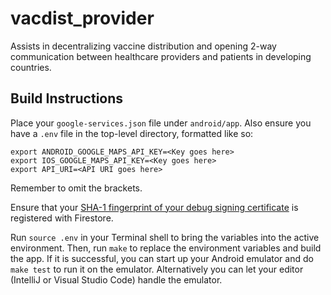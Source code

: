 # vacdist_provider

Assists in decentralizing vaccine distribution and opening 2-way communication between healthcare providers and patients in developing countries.

## Build Instructions

Place your `google-services.json` file under `android/app`. Also ensure you have a `.env` file in the top-level directory, formatted like so:

```
export ANDROID_GOOGLE_MAPS_API_KEY=<Key goes here>
export IOS_GOOGLE_MAPS_API_KEY=<Key goes here>
export API_URI=<API URI goes here>
```

Remember to omit the brackets.

Ensure that your [SHA-1 fingerprint of your debug signing certificate](https://developers.google.com/android/guides/client-auth) is registered with Firestore.

Run `source .env` in your Terminal shell to bring the variables into the active environment. Then, run `make` to replace the environment variables and build the app. If it is successful, you can start up your Android emulator and do `make test` to run it on the emulator. Alternatively you can let your editor (IntelliJ or Visual Studio Code) handle the emulator.
